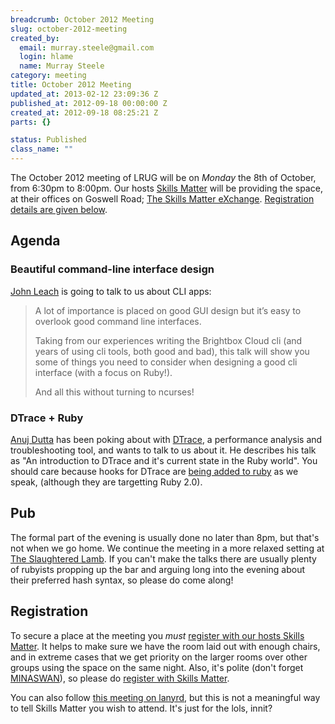 ```yaml
--- 
breadcrumb: October 2012 Meeting
slug: october-2012-meeting
created_by: 
  email: murray.steele@gmail.com
  login: hlame
  name: Murray Steele
category: meeting
title: October 2012 Meeting
updated_at: 2013-02-12 23:09:36 Z
published_at: 2012-09-18 00:00:00 Z
created_at: 2012-09-18 08:25:21 Z
parts: {}

status: Published
class_name: ""
---
```


The October 2012 meeting of LRUG will be on *Monday* the 8th of October, from 6:30pm to 8:00pm.  Our hosts [Skills Matter](http://skillsmatter.com/) will be providing the space, at their offices on Goswell Road; [The Skills Matter eXchange](http://skillsmatter.com/location-details/design-architecture/484/96).  <a href="#oct12registration">Registration details are given below</a>.

Agenda
------

### Beautiful command-line interface design

[John Leach](http://johnleach.co.uk/) is going to talk to us about CLI apps:

> A lot of importance is placed on good GUI design but it’s easy to
> overlook good command line interfaces.
> 
> Taking from our experiences writing the Brightbox Cloud cli (and years
> of using cli tools, both good and bad), this talk will show you some of
> things you need to consider when designing a good cli interface (with a
> focus on Ruby!).
> 
> And all this without turning to ncurses!

### DTrace + Ruby

[Anuj Dutta](http://www.andhapp.com/) has been poking about with [DTrace](http://dtrace.org/blogs/), a performance analysis and troubleshooting tool, and wants to talk to us about it.  He describes his talk as "An introduction to DTrace and it's current state in the Ruby world".  You should care because hooks for DTrace are [being added to ruby](http://bugs.ruby-lang.org/issues/2565) as we speak, (although they are targetting Ruby 2.0).

Pub
---

The formal part of the evening is usually done no later than 8pm, but that's not when we go home.  We continue the meeting in a more relaxed setting at [The Slaughtered Lamb](http://www.theslaughteredlambpub.com/).  If you can't make the talks there are usually plenty of rubyists propping up the bar and arguing long into the evening about their preferred hash syntax, so please do come along!

Registration <a name="oct12registration">&nbsp;</a>
---------------------------------------------------

To secure a place at the meeting you *must* [register with our hosts Skills Matter](http://skillsmatter.com/event-details/home/beautiful-command-line-interface-design).  It helps to make sure we have the room laid out with enough chairs, and in extreme cases that we get priority on the larger rooms over other groups using the space on the same night.  Also, it's polite (don't forget [MINASWAN](http://oreilly.com/ruby/excerpts/ruby-learning-rails/ruby-glossary.html#I_indexterm_d1e32036)), so please do [register with Skills Matter](http://skillsmatter.com/event-details/home/beautiful-command-line-interface-design).

You can also follow [this meeting on lanyrd](http://lanyrd.com/2012/lrug-october/), but this is not a meaningful way to tell Skills Matter you wish to attend.  It's just for the lols, innit?
